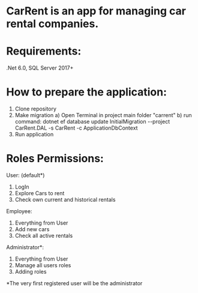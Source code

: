 # CarRent is an app for managing car rental companies.

# Requirements:
.Net 6.0,
SQL Server 2017+


# How to prepare the application:
1. Clone repository 
2. Make migration
a) Open Terminal in project main folder "carrent"
b) run command: dotnet ef database update InitialMigration --project CarRent.DAL -s CarRent -c ApplicationDbContext
3. Run application


# Roles Permissions:
User: (default*)
1. LogIn
2. Explore Cars to rent
3. Check own current and historical rentals

Employee:
1. Everything from User
2. Add new cars
3. Check all active rentals

Administrator*:
1. Everything from User
2. Manage all users roles
3. Adding roles


*The very first registered user will be the administrator
